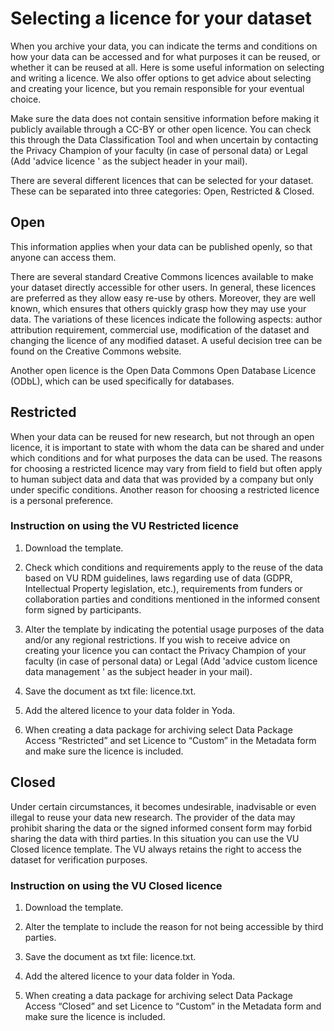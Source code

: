 # Selecting a licence for your dataset  

When you archive your data, you can indicate the terms and conditions on how your data can be accessed and for what purposes it can be reused, or whether it can be reused at all. Here is some useful information on selecting and writing a licence. We also offer options to get advice about selecting and creating your licence, but you remain responsible for your eventual choice.   

Make sure the data does not contain sensitive information before making it publicly available through a CC-BY or other open licence. You can check this through the Data Classification Tool and when uncertain by contacting the Privacy Champion of your faculty (in case of personal data) or Legal (Add 'advice licence <project name>' as the subject header in your mail).  

There are several different licences that can be selected for your dataset. These can be separated into three categories: Open, Restricted & Closed.   

## Open  
This information applies when your data can be published openly, so that anyone can access them.  

There are several standard Creative Commons licences available to make your dataset directly accessible for other users. In general, these licences are preferred as they allow easy re-use by others. Moreover, they are well known, which ensures that others quickly grasp how they may use your data. The variations of these licences indicate the following aspects: author attribution requirement, commercial use, modification of the dataset and changing the licence of any modified dataset. A useful decision tree can be found on the Creative Commons website.   

Another open licence is the Open Data Commons Open Database Licence (ODbL), which can be used specifically for databases.  

## Restricted  
When your data can be reused for new research, but not through an open licence, it is important to state with whom the data can be shared and under which conditions and for what purposes the data can be used. The reasons for choosing a restricted licence may vary from field to field but often apply to human subject data and data that was provided by a company but only under specific conditions. Another reason for choosing a restricted licence is a personal preference.   

### Instruction on using the VU Restricted licence   

1. Download the <VU Restricted licence> template.  

2. Check which conditions and requirements apply to the reuse of the data based on VU RDM guidelines, laws regarding use of data (GDPR, Intellectual Property legislation, etc.), requirements from funders or collaboration parties and conditions mentioned in the informed consent form signed by participants.   

3. Alter the template by indicating the potential usage purposes of the data and/or any regional restrictions. If you wish to receive advice on creating your licence you can contact the Privacy Champion of your faculty (in case of personal data) or Legal (Add 'advice custom licence data management <project name>' as the subject header in your mail).   

4. Save the document as txt file: licence.txt. 

5. Add the altered licence to your data folder in Yoda.   

6. When creating a data package for archiving select Data Package Access “Restricted” and set Licence to “Custom” in the Metadata form and make sure the licence is included.  

## Closed  

Under certain circumstances, it becomes undesirable, inadvisable or even illegal to reuse your data new research. The provider of the data may prohibit sharing the data or the signed informed consent form may forbid sharing the data with third parties. In this situation you can use the VU Closed licence template. The VU always retains the right to access the dataset for verification purposes.  

### Instruction on using the VU Closed licence  

1. Download the <VU Closed licence> template.  

2. Alter the template to include the reason for not being accessible by third parties.  

3. Save the document as txt file: licence.txt. 

4. Add the altered licence to your data folder in Yoda.   

5. When creating a data package for archiving select Data Package Access “Closed” and set Licence to “Custom” in the Metadata form and make sure the licence is included.  

 